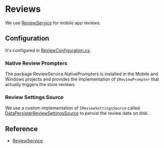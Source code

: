 ﻿# Reviews

We use [ReviewService](https://github.com/nventive/ReviewService) for mobile app reviews.

## Configuration

It's configured in [ReviewConfiguration.cs](../src/app/TradeZeroApp.Presentation/Configuration/ReviewConfiguration.cs).

### Native Review Prompters

The package ReviewService.NativePrompters is installed in the Mobile and Windows projects and provides the implementation of `IReviewPrompter` that actually triggers the store reviews.

### Review Settings Source

We use a custom implementation of `IReviewSettingsSource` called [DataPersisterReviewSettingsSource](../src/app/TradeZeroApp.Access/LocalStorage/DataPersisterReviewSettingsSource.cs) to persist the review data on disk.

## Reference

- [ReviewService](https://github.com/nventive/ReviewService)

